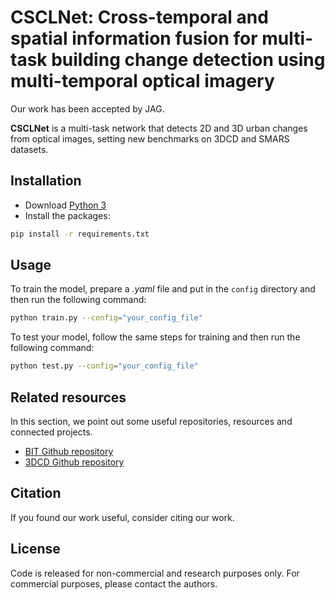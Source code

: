 # CSCLNet: Cross-temporal and spatial information fusion for multi-task building change detection using multi-temporal optical imagery

Our work has been accepted by JAG.

**CSCLNet** is a multi-task network that detects 2D and 3D urban changes from optical images, setting new benchmarks on 3DCD and SMARS datasets.
## Installation

- Download [Python 3](https://www.python.org/)
- Install the packages:
```bash
pip install -r requirements.txt
```

## Usage 

To train the model, prepare a *.yaml* file and put in the ```config``` directory and then run the following command:
```bash
python train.py --config="your_config_file"
```
To test your model, follow the same steps for training and then run the following command:
```bash
python test.py --config="your_config_file"
```


## Related resources

In this section, we point out some useful repositories, resources and connected projects. 

- [BIT Github repository](https://github.com/justchenhao/BIT_CD) 
- [3DCD Github repository](https://github.com/VMarsocci/3DCD)

## Citation

If you found our work useful, consider citing our work.


## License

Code is released for non-commercial and research purposes only. For commercial purposes, please contact the authors.

